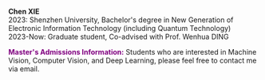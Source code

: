 **Chen XIE** \
2023: Shenzhen University, Bachelor's degree in New Generation of Electronic Information Technology (including Quantum Technology) \
2023-Now: Graduate student, Co-advised with Prof. Wenhua DING

**<font color=purple> Master's Admissions Information:</font>**
Students who are interested in Machine Vision, Computer Vision, and Deep Learning, please feel free to contact me via email.
